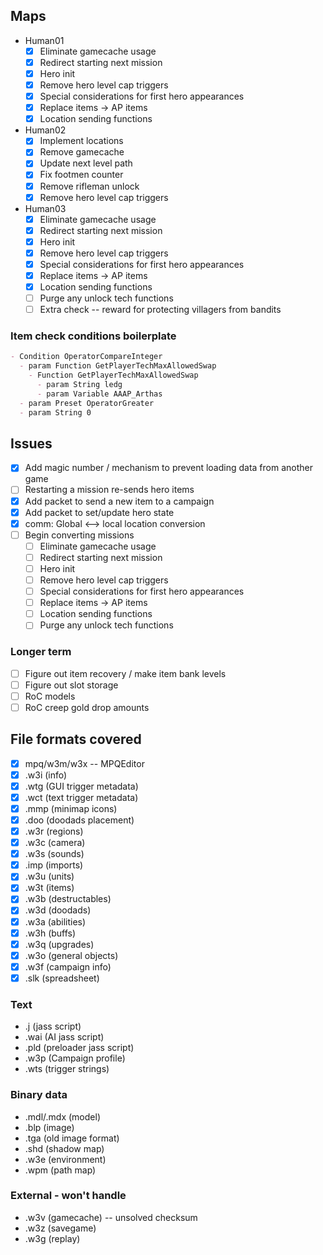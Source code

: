 ## Maps
* Human01
  - [x] Eliminate gamecache usage
  - [x] Redirect starting next mission
  - [x] Hero init
  - [x] Remove hero level cap triggers
  - [x] Special considerations for first hero appearances
  - [x] Replace items -> AP items
  - [x] Location sending functions
* Human02
  - [x] Implement locations
  - [x] Remove gamecache
  - [x] Update next level path
  - [x] Fix footmen counter
  - [x] Remove rifleman unlock
  - [x] Remove hero level cap triggers
* Human03
  - [x] Eliminate gamecache usage
  - [x] Redirect starting next mission
  - [x] Hero init
  - [x] Remove hero level cap triggers
  - [x] Special considerations for first hero appearances
  - [x] Replace items -> AP items
  - [x] Location sending functions
  - [ ] Purge any unlock tech functions
  - [ ] Extra check -- reward for protecting villagers from bandits

### Item check conditions boilerplate
```markdown
- Condition OperatorCompareInteger
  - param Function GetPlayerTechMaxAllowedSwap
    - Function GetPlayerTechMaxAllowedSwap
      - param String ledg
      - param Variable AAAP_Arthas
  - param Preset OperatorGreater
  - param String 0
```

## Issues
- [x] Add magic number / mechanism to prevent loading data from another game
- [ ] Restarting a mission re-sends hero items
- [x] Add packet to send a new item to a campaign
- [x] Add packet to set/update hero state
- [x] comm: Global <--> local location conversion
- [ ] Begin converting missions
  - [ ] Eliminate gamecache usage
  - [ ] Redirect starting next mission
  - [ ] Hero init
  - [ ] Remove hero level cap triggers
  - [ ] Special considerations for first hero appearances
  - [ ] Replace items -> AP items
  - [ ] Location sending functions
  - [ ] Purge any unlock tech functions

### Longer term
- [ ] Figure out item recovery / make item bank levels
- [ ] Figure out slot storage
- [ ] RoC models
- [ ] RoC creep gold drop amounts

## File formats covered
- [x] mpq/w3m/w3x -- MPQEditor
- [x] .w3i (info)
- [x] .wtg (GUI trigger metadata)
- [x] .wct (text trigger metadata)
- [x] .mmp (minimap icons)
- [x] .doo (doodads placement)
- [x] .w3r (regions)
- [x] .w3c (camera)
- [x] .w3s (sounds)
- [x] .imp (imports)
- [x] .w3u (units)
- [x] .w3t (items)
- [x] .w3b (destructables)
- [x] .w3d (doodads)
- [x] .w3a (abilities)
- [x] .w3h (buffs)
- [x] .w3q (upgrades)
- [x] .w3o (general objects)
- [x] .w3f (campaign info)
- [x] .slk (spreadsheet)

### Text
* .j (jass script)
* .wai (AI jass script)
* .pld (preloader jass script)
* .w3p (Campaign profile)
* .wts (trigger strings)

### Binary data
* .mdl/.mdx (model)
* .blp (image)
* .tga (old image format)
* .shd (shadow map)
* .w3e (environment)
* .wpm (path map)

### External - won't handle
* .w3v (gamecache) -- unsolved checksum
* .w3z (savegame)
* .w3g (replay)
